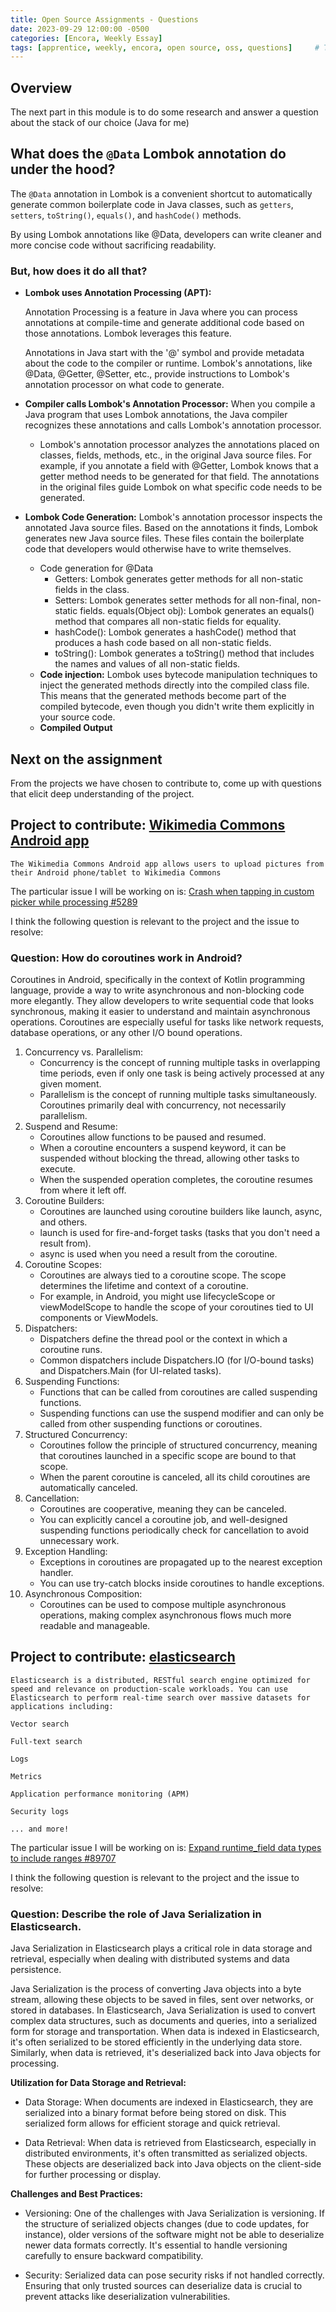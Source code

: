 ```yaml
---
title: Open Source Assignments - Questions
date: 2023-09-29 12:00:00 -0500
categories: [Encora, Weekly Essay]
tags: [apprentice, weekly, encora, open source, oss, questions]     # TAG names should always be lowercase
---
```

## Overview

The next part in this module is to do some research and answer a question about the stack of our choice (Java for me)

## What does the `@Data` Lombok annotation do under the hood?

The `@Data` annotation in Lombok is a convenient shortcut to automatically generate common boilerplate code in Java classes, such as `getters`, `setters`, `toString()`, `equals()`, and `hashCode()` methods.

By using Lombok annotations like @Data, developers can write cleaner and more concise code without sacrificing readability.

### But, how does it do all that?

* **Lombok uses Annotation Processing (APT):** 

    Annotation Processing is a feature in Java where you can process annotations at compile-time and generate additional code based on those annotations. Lombok leverages this feature.

    Annotations in Java start with the '@' symbol and provide metadata about the code to the compiler or runtime. Lombok's annotations, like @Data, @Getter, @Setter, etc., provide instructions to Lombok's annotation processor on what code to generate.

* **Compiler calls Lombok's Annotation Processor:** When you compile a Java program that uses Lombok annotations, the Java compiler recognizes these annotations and calls Lombok's annotation processor.

    * Lombok's annotation processor analyzes the annotations placed on classes, fields, methods, etc., in the original Java source files. For example, if you annotate a field with @Getter, Lombok knows that a getter method needs to be generated for that field. The annotations in the original files guide Lombok on what specific code needs to be generated.

* **Lombok Code Generation:** Lombok's annotation processor inspects the annotated Java source files. Based on the annotations it finds, Lombok generates new Java source files. These files contain the boilerplate code that developers would otherwise have to write themselves.

    * Code generation for @Data
        * Getters: Lombok generates getter methods for all non-static fields in the class.
        * Setters: Lombok generates setter methods for all non-final, non-static fields.
        equals(Object obj): Lombok generates an equals() method that compares all non-static fields for equality.
        * hashCode(): Lombok generates a hashCode() method that produces a hash code based on all non-static fields.
        * toString(): Lombok generates a toString() method that includes the names and values of all non-static fields.
    * **Code injection:** Lombok uses bytecode manipulation techniques to inject the generated methods directly into the compiled class file. This means that the generated methods become part of the compiled bytecode, even though you didn't write them explicitly in your source code.
    * **Compiled Output**

## Next on the assignment

From the projects we have chosen to contribute to, come up with questions that elicit deep understanding of the project.

## Project to contribute: [Wikimedia Commons Android app](https://github.com/commons-app/apps-android-commons)

    The Wikimedia Commons Android app allows users to upload pictures from their Android phone/tablet to Wikimedia Commons

The particular issue I will be working on is: [Crash when tapping in custom picker while processing #5289](https://github.com/commons-app/apps-android-commons/issues/5289)

I think the following question is relevant to the project and the issue to resolve:

### Question: How do coroutines work in Android?

Coroutines in Android, specifically in the context of Kotlin programming language, provide a way to write asynchronous and non-blocking code more elegantly. They allow developers to write sequential code that looks synchronous, making it easier to understand and maintain asynchronous operations. Coroutines are especially useful for tasks like network requests, database operations, or any other I/O bound operations.

1. Concurrency vs. Parallelism:
    * Concurrency is the concept of running multiple tasks in overlapping time periods, even if only one task is being actively processed at any given moment.
    * Parallelism is the concept of running multiple tasks simultaneously. Coroutines primarily deal with concurrency, not necessarily parallelism.
2. Suspend and Resume:
    * Coroutines allow functions to be paused and resumed.
    * When a coroutine encounters a suspend keyword, it can be suspended without blocking the thread, allowing other tasks to execute.
    * When the suspended operation completes, the coroutine resumes from where it left off.
3. Coroutine Builders:
    * Coroutines are launched using coroutine builders like launch, async, and others.
    * launch is used for fire-and-forget tasks (tasks that you don't need a result from).
    * async is used when you need a result from the coroutine.
4. Coroutine Scopes:
    * Coroutines are always tied to a coroutine scope. The scope determines the lifetime and context of a coroutine.
    * For example, in Android, you might use lifecycleScope or viewModelScope to handle the scope of your coroutines tied to UI components or ViewModels.
5. Dispatchers:
    * Dispatchers define the thread pool or the context in which a coroutine runs.
    * Common dispatchers include Dispatchers.IO (for I/O-bound tasks) and Dispatchers.Main (for UI-related tasks).
6. Suspending Functions:
    * Functions that can be called from coroutines are called suspending functions.
    * Suspending functions can use the suspend modifier and can only be called from other suspending functions or coroutines.
7. Structured Concurrency:
    * Coroutines follow the principle of structured concurrency, meaning that coroutines launched in a specific scope are bound to that scope.
    * When the parent coroutine is canceled, all its child coroutines are automatically canceled.
8. Cancellation:
    * Coroutines are cooperative, meaning they can be canceled.
    * You can explicitly cancel a coroutine job, and well-designed suspending functions periodically check for cancellation to avoid unnecessary work.
9. Exception Handling:
    * Exceptions in coroutines are propagated up to the nearest exception handler.
    * You can use try-catch blocks inside coroutines to handle exceptions.
10. Asynchronous Composition:
    * Coroutines can be used to compose multiple asynchronous operations, making complex asynchronous flows much more readable and manageable.

## Project to contribute: [elasticsearch](https://github.com/elastic/elasticsearch)

    Elasticsearch is a distributed, RESTful search engine optimized for speed and relevance on production-scale workloads. You can use Elasticsearch to perform real-time search over massive datasets for applications including:

    Vector search

    Full-text search

    Logs

    Metrics

    Application performance monitoring (APM)

    Security logs

    ... and more!

The particular issue I will be working on is: [Expand runtime_field data types to include ranges #89707](https://github.com/elastic/elasticsearch/issues/89707)

I think the following question is relevant to the project and the issue to resolve:

### Question: Describe the role of Java Serialization in Elasticsearch.

Java Serialization in Elasticsearch plays a critical role in data storage and retrieval, especially when dealing with distributed systems and data persistence.

Java Serialization is the process of converting Java objects into a byte stream, allowing these objects to be saved in files, sent over networks, or stored in databases. In Elasticsearch, Java Serialization is used to convert complex data structures, such as documents and queries, into a serialized form for storage and transportation. When data is indexed in Elasticsearch, it's often serialized to be stored efficiently in the underlying data store. Similarly, when data is retrieved, it's deserialized back into Java objects for processing.

**Utilization for Data Storage and Retrieval:**

* Data Storage: When documents are indexed in Elasticsearch, they are serialized into a binary format before being stored on disk. This serialized form allows for efficient storage and quick retrieval.

* Data Retrieval: When data is retrieved from Elasticsearch, especially in distributed environments, it's often transmitted as serialized objects. These objects are deserialized back into Java objects on the client-side for further processing or display.

**Challenges and Best Practices:**

* Versioning: One of the challenges with Java Serialization is versioning. If the structure of serialized objects changes (due to code updates, for instance), older versions of the software might not be able to deserialize newer data formats correctly. It's essential to handle versioning carefully to ensure backward compatibility.

* Security: Serialized data can pose security risks if not handled correctly. Ensuring that only trusted sources can deserialize data is crucial to prevent attacks like deserialization vulnerabilities.
